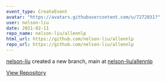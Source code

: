 ```yaml
---
event_type: CreateEvent
avatar: "https://avatars.githubusercontent.com/u/7272031?"
user: nelson-liu
date: 2021-02-11
repo_name: nelson-liu/allennlp
html_url: https://github.com/nelson-liu/allennlp
repo_url: https://github.com/nelson-liu/allennlp
---
```


<a href='https://github.com/nelson-liu' target='_blank'>nelson-liu</a> created a new branch, main at <a href='https://github.com/nelson-liu/allennlp' target='_blank'>nelson-liu/allennlp</a>

<a href='https://github.com/nelson-liu/allennlp' target='_blank'>View Repository</a>
